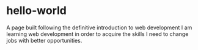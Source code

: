# hello-world
A page built following the definitive introduction to web development
I am learning web development in order to acquire the skills I need to change jobs with better opportunities.
